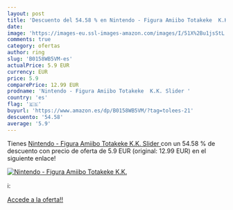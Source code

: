 ```yaml
---
layout: post
title: 'Descuento del 54.58 % en Nintendo - Figura Amiibo Totakeke  K.K. '
date: 
image: 'https://images-eu.ssl-images-amazon.com/images/I/51X%2Bu1jsStL._SL200_.jpg'
comments: true
category: ofertas
author: ring
slug: 'B0158WB5VM-es'
actualPrice: 5.9 EUR
currency: EUR
price: 5.9
comparePrice: 12.99 EUR
prodname: 'Nintendo - Figura Amiibo Totakeke  K.K. Slider '
country: 'es'
flag: '🇪🇸'
buyurl: 'https://www.amazon.es/dp/B0158WB5VM/?tag=tolees-21'
descuento: '54.58'
average: '5.9'
---
```


Tienes [Nintendo - Figura Amiibo Totakeke  K.K. Slider ](https://www.amazon.es/dp/B0158WB5VM/?tag=tolees-21) con un 54.58 % de descuento con precio de oferta de 5.9 EUR (original: 12.99 EUR) en el siguiente enlace!

[![Nintendo - Figura Amiibo Totakeke  K.K. ](https://images-eu.ssl-images-amazon.com/images/I/51X%2Bu1jsStL._SL200_.jpg)](https://www.amazon.es/dp/B0158WB5VM/?tag=tolees-21)

ℹ️:


[Accede a la oferta!!](https://www.amazon.es/dp/B0158WB5VM/?tag=tolees-21)
